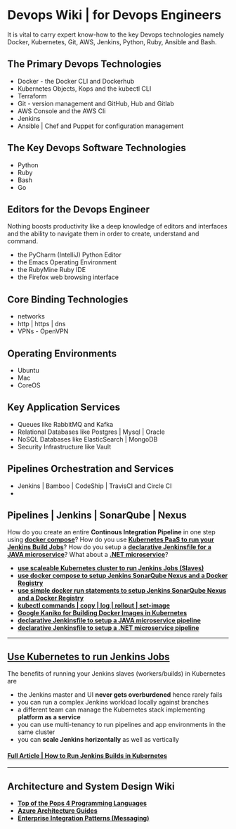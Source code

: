 
# Devops Wiki | for Devops Engineers

It is vital to carry expert know-how to the key Devops technologies namely Docker, Kubernetes, Git, AWS, Jenkins, Python, Ruby, Ansible and Bash.

## The Primary Devops Technologies

- Docker - the Docker CLI and Dockerhub
- Kubernetes Objects, Kops and the kubectl CLI
- Terraform
- Git - version management and GitHub, Hub and Gitlab
- AWS Console and the AWS Cli
- Jenkins
- Ansible | Chef and Puppet for configuration management

## The Key Devops Software Technologies

- Python
- Ruby
- Bash
- Go

## Editors for the Devops Engineer

Nothing boosts productivity like a deep knowledge of editors and interfaces and the ability to navigate them in order to create, understand and command.

- the PyCharm (IntelliJ) Python Editor
- the Emacs Operating Environment
- the RubyMine Ruby IDE
- the Firefox web browsing interface

## Core Binding Technologies

- networks
- http | https | dns
- VPNs - OpenVPN

## Operating Environments

- Ubuntu
- Mac
- CoreOS

## Key Application Services

- Queues like RabbitMQ and Kafka
- Relational Databases like Postgres | Mysql | Oracle
- NoSQL Databases like ElasticSearch | MongoDB
- Security Infrastructure like Vault

## Pipelines Orchestration and Services

- Jenkins | Bamboo | CodeShip | TravisCI and Circle CI
- 



## Pipelines | Jenkins | SonarQube | Nexus

How do you create an entire **Continous Integration Pipeline** in one step using **[docker compose](/pipeline/pipeline-using-docker-compose)**? How do you use **[Kubernetes PaaS to run your Jenkins Build Jobs](/kubernetes/kubernetes-slaves)**? How do you setup a **[declarative Jenkinsfile for a JAVA microservice](/pipeline/for-java-microservice/)**? What about a **[.NET microservice](/pipeline/for-dotnet-microservice/)**?

- **[use scaleable Kubernetes cluster to run Jenkins Jobs (Slaves)](/kubernetes/kubernetes-slaves)**
- **[use docker compose to setup Jenkins SonarQube Nexus and a Docker Registry](/pipeline/pipeline-using-docker-compose)**
- **[use simple docker run statements to setup Jenkins SonarQube Nexus and a Docker Registry](/pipeline/pipeline-using-docker-run)**
- **[kubectl commands | copy | log | rollout | set-image](/kubectl/kubectl-commands)**
- **[Google Kaniko for Building Docker Images in Kubernetes](kubernetes/kaniko)**
- **[declarative Jenkinsfile to setup a JAVA microservice pipeline](/pipeline/for-java-microservice/)**
- **[declarative Jenkinsfile to setup a .NET microservice pipeline](/pipeline/for-dotnet-microservice/)**



---



## [Use Kubernetes to run Jenkins Jobs](/kubernetes/kubernetes-slaves)

The benefits of running your Jenkins slaves (workers/builds) in Kubernetes are

- the Jenkins master and UI **never gets overburdened** hence rarely fails
- you can run a complex Jenkins workload locally against branches
- a different team can manage the Kubernetes stack implementing **platform as a service**
- you can use multi-tenancy to run pipelines and app environments in the same cluster
- you can **scale Jenkins horizontally** as well as vertically

#### [Full Article | How to Run Jenkins Builds in Kubernetes](/kubernetes/kubernetes-slaves)



---


## Architecture and System Design Wiki

- **[Top of the Pops 4 Programming Languages](https://www.tiobe.com/tiobe-index/)**
- **[Azure Architecture Guides](https://docs.microsoft.com/en-us/azure/architecture/)**
- **[Enterprise Integration Patterns (Messaging)](https://www.enterpriseintegrationpatterns.com/patterns/messaging/)**
